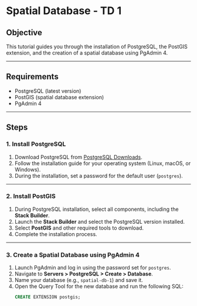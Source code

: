 # Spatial Database - TD 1

## Objective
This tutorial guides you through the installation of PostgreSQL, the PostGIS extension, and the creation of a spatial database using PgAdmin 4.

---

## Requirements
- PostgreSQL (latest version)
- PostGIS (spatial database extension)
- PgAdmin 4

---

## Steps

### 1. Install PostgreSQL
1. Download PostgreSQL from [PostgreSQL Downloads](https://www.postgresql.org/download/).
2. Follow the installation guide for your operating system (Linux, macOS, or Windows).
3. During the installation, set a password for the default user (`postgres`).

---

### 2. Install PostGIS
1. During PostgreSQL installation, select all components, including the **Stack Builder**.
2. Launch the **Stack Builder** and select the PostgreSQL version installed.
3. Select **PostGIS** and other required tools to download.
4. Complete the installation process.

---

### 3. Create a Spatial Database using PgAdmin 4
1. Launch PgAdmin and log in using the password set for `postgres`.
2. Navigate to **Servers > PostgreSQL > Create > Database**.
3. Name your database (e.g., `spatial-db-1`) and save it.
4. Open the Query Tool for the new database and run the following SQL:
   ```sql
   CREATE EXTENSION postgis;
